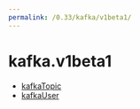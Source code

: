```yaml
---
permalink: /0.33/kafka/v1beta1/
---
```


# kafka.v1beta1



* [kafkaTopic](kafkaTopic.md)
* [kafkaUser](kafkaUser.md)